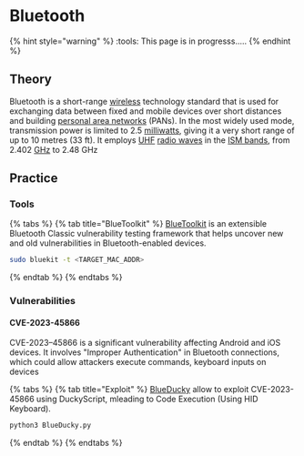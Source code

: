 # Bluetooth

{% hint style="warning" %}
:tools: This page is in progresss.....
{% endhint %}

## Theory

Bluetooth is a short-range [wireless](https://en.wikipedia.org/wiki/Wireless) technology standard that is used for exchanging data between fixed and mobile devices over short distances and building [personal area networks](https://en.wikipedia.org/wiki/Personal_area_network) (PANs). In the most widely used mode, transmission power is limited to 2.5 [milliwatts](https://en.wikipedia.org/wiki/Milliwatt), giving it a very short range of up to 10 metres (33 ft). It employs [UHF](https://en.wikipedia.org/wiki/Ultra_high_frequency) [radio waves](https://en.wikipedia.org/wiki/Radio_wave) in the [ISM bands](https://en.wikipedia.org/wiki/ISM_band), from 2.402 [GHz](https://en.wikipedia.org/wiki/GHz) to 2.48 GHz

## Practice

### Tools

{% tabs %}
{% tab title="BlueToolkit" %}
[BlueToolkit](https://github.com/sgxgsx/BlueToolkit) is an extensible Bluetooth Classic vulnerability testing framework that helps uncover new and old vulnerabilities in Bluetooth-enabled devices.

```bash
sudo bluekit -t <TARGET_MAC_ADDR>
```
{% endtab %}
{% endtabs %}

### Vulnerabilities

#### CVE-2023-45866&#x20;

CVE-2023–45866 is a significant vulnerability affecting Android and iOS devices. It involves "Improper Authentication" in Bluetooth connections, which could allow attackers execute commands, keyboard inputs on devices

{% tabs %}
{% tab title="Exploit" %}
[BlueDucky](https://github.com/pentestfunctions/BlueDucky/) allow to exploit CVE-2023-45866 using DuckyScript, mleading to Code Execution (Using HID Keyboard).

```bash
python3 BlueDucky.py
```
{% endtab %}
{% endtabs %}
